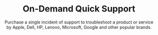 ---
sort_key: 24
layout: "sku"
id: on-demand-quick-support-incident
title: "On-Demand Quick Support"
heading: "On-Demand Quick Support"
subtitle: "Purchase a single incident of support to troubleshoot a product or service by Apple, Dell, HP, Lenovo, Microsoft, Google and other popular brands. "
category: "On-Demand Support"
category_description: "Technical support at on-demand rates."
features:
 - feature: "Provide one quick solution OR" - feature: "If it turns out to be more complex, provide a quote for an appropriate solution. If you go ahead with the quote you’ll only be charged for the recommended service."
price: "49.5"
unit: "incident"
---